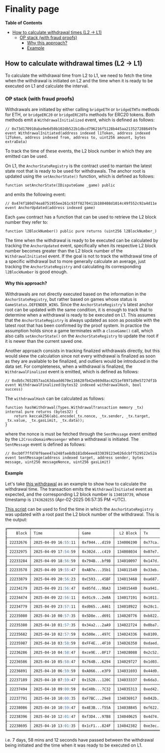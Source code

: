 # Finality page

<!-- START doctoc generated TOC please keep comment here to allow auto update -->
<!-- DON'T EDIT THIS SECTION, INSTEAD RE-RUN doctoc TO UPDATE -->
**Table of Contents**

- [How to calculate withdrawal times (L2 -> L1)](#how-to-calculate-withdrawal-times-l2---l1)
  - [OP stack (with fraud proofs)](#op-stack-with-fraud-proofs)
    - [Why this approach?](#why-this-approach)
    - [Example](#example)

<!-- END doctoc generated TOC please keep comment here to allow auto update -->

## How to calculate withdrawal times (L2 -> L1)

To calculate the withdrawal time from L2 to L1, we need to fetch the time when the withdrawal is initiated on L2 and the time when it is ready to be executed on L1 and calculate the interval.

### OP stack (with fraud proofs)

Withdrawals are initiated by either calling `bridgeETH` or `bridgeETHTo` methods for ETH, or `bridgeERC20` or `bridgeERC20To` methods for ERC20 tokens. Both methods emit a `WithdrawalInitialized` event, which is defined as follows:

```solidity
// 0x73d170910aba9e6d50b102db522b1dbcd796216f5128b445aa2135272886497e
event WithdrawalInitiated(address indexed l1Token, address indexed l2Token, address indexed from, address to, uint256 amount, bytes extraData)
```

To track the time of these events, the L2 block number in which they are emitted can be used.

On L1, the `AnchorStateRegistry` is the contract used to mantain the latest state root that is ready to be used for withdrawals. The anchor root is updated using the `setAnchorState()` function, which is defined as follows:

```solidity
function setAnchorState(IDisputeGame _game) public
```

and emits the following event: 

```solidity
// 0x474f180d74ea8751955ee261c93ff8270411b180408d1014c49f552c92a4d11e
event AnchorUpdated(address indexed game) 
```

Each `game` contract has a function that can be used to retrieve the L2 block number they refer to:

```solidity
function l2BlockNumber() public pure returns (uint256 l2BlockNumber_)
```

The time when the withdrawal is ready to be executed can be calculated by tracking the `AnchorUpdated` event, specifically when its respective L2 block number becomes greater than the L2 block number of the `WithdrawalInitiated` event. If the goal is not to track the withdrawal time of a specific withdrawal but to more generally calculate an average, just tracking the `AnchorStateRegistry` and calculating its corresponding `l2BlockNumber` is good enough.

#### Why this approach?
Withdrawals are not directly executed based on the information in the `AnchorStateRegistry`, but rather based on games whose status is `GameStatus.DEFENDER_WINS`. Since the `AnchorStateRegistry`'s latest anchor root can be updated with the same condition, it is enough to track that to determine when a withdrawal is ready to be executed on L1. This assumes that the `AnchorStateRegistry` is always updated as soon as possible with the latest root that has been confirmed by the proof system. In practice the assumption holds since a game terminates with a `closeGame()` call, which also calls `setAnchorState()` on the `AnchorStateRegistry` to update the root if it is newer than the current saved one.

Another approach consists in tracking finalized withdrawals directly, but this would skew the calculation since not every withdrawal is finalized as soon as they are available to be finalized, and outliers would be introduced in the data set. For completeness, when a withdrawal is finalized, the `WithdrawalFinalized` event is emitted, which is defined as follows:

```solidity
// 0xdb5c7652857aa163daadd670e116628fb42e869d8ac4251ef8971d9e5727df1b
event WithdrawalFinalized(bytes32 indexed withdrawalHash, bool success) 
```

The `withdrawalHash` can be calculated as follows:

```solidity
function hashWithdrawal(Types.WithdrawalTransaction memory _tx) internal pure returns (bytes32) {
    return keccak256(abi.encode(_tx.nonce, _tx.sender, _tx.target, _tx.value, _tx.gasLimit, _tx.data));
}
```

where the nonce is must be fetched through the `SentMessage` event emitted by the `L2CrossDomainMessenger` when a withdrawal is initiated. The `SentMessage` event is defined as follows:

```solidity
// 0xcb0f7ffd78f9aee47a248fae8db181db6eee833039123e026dcbff529522e52a
event SentMessage(address indexed target, address sender, bytes message, uint256 messageNonce, uint256 gasLimit) 
```

#### Example

Let's take [this withdrawal](https://optimistic.etherscan.io/tx/0x762b6734f4aaf722b836709ad1d410584bc25d8a1ee22c0f958600ddf47f26df) as an example to show how to calculate the withdrawal time. The transaction emits the `WithdrawalInitiated` event as expected, and the corresponding L2 block number is `134010739`, whose timestamp is `1743620255` (Apr-02-2025 06:57:35 PM +UTC). 

[This script](https://gist.github.com/lucadonnoh/82c6fd45e90040d60b4dde882b6f353f) can be used to find the time in which the `AnchorStateRegistry` was updated with a root past the L2 block number of the withdrawal. This is the output:

```md
╔══════════╤═════════════════════╤═══════════════╤═══════════╤═══════════════╤═══╗
║    Block │ Time                │ Game          │  L2 Block │ Tx            │ ? ║
╟──────────┼─────────────────────┼───────────────┼───────────┼───────────────┼───╢
║ 22232676 │ 2025-04-09 16:55:11 │ 0xf944...d159 │ 134006190 │ 0x77ca...19ba │   ║
╟──────────┼─────────────────────┼───────────────┼───────────┼───────────────┼───╢
║ 22232975 │ 2025-04-09 17:54:59 │ 0x302d...c419 │ 134008034 │ 0x07e7...8bda │   ║
╟──────────┼─────────────────────┼───────────────┼───────────┼───────────────┼───╢
║ 22233284 │ 2025-04-09 18:56:59 │ 0x794B...bf9B │ 134010097 │ 0x147d...357c │   ║
╟──────────┼─────────────────────┼───────────────┼───────────┼───────────────┼───╢
║ 22233578 │ 2025-04-09 19:55:47 │ 0xAB7e...35b1 │ 134011549 │ 0x33eb...3693 │ X ║
╟──────────┼─────────────────────┼───────────────┼───────────┼───────────────┼───╢
║ 22233879 │ 2025-04-09 20:56:23 │ 0xC593...45BF │ 134013468 │ 0xa687...55fd │ X ║
╟──────────┼─────────────────────┼───────────────┼───────────┼───────────────┼───╢
║ 22234179 │ 2025-04-09 21:56:47 │ 0x05fd...9bA3 │ 134015440 │ 0xa941...cee0 │ X ║
╟──────────┼─────────────────────┼───────────────┼───────────┼───────────────┼───╢
║ 22234474 │ 2025-04-09 22:56:11 │ 0x91c9...2e8A │ 134017191 │ 0x1011...e9c7 │ X ║
╟──────────┼─────────────────────┼───────────────┼───────────┼───────────────┼───╢
║ 22234779 │ 2025-04-09 23:57:11 │ 0xd065...A461 │ 134018922 │ 0x28c1...080c │ X ║
╟──────────┼─────────────────────┼───────────────┼───────────┼───────────────┼───╢
║ 22235080 │ 2025-04-10 00:57:35 │ 0x5D8e...d691 │ 134020776 │ 0xb822...1456 │ X ║
╟──────────┼─────────────────────┼───────────────┼───────────┼───────────────┼───╢
║ 22235380 │ 2025-04-10 01:57:35 │ 0x34a2...2aA9 │ 134022724 │ 0x0ba7...db52 │ X ║
╟──────────┼─────────────────────┼───────────────┼───────────┼───────────────┼───╢
║ 22235682 │ 2025-04-10 02:57:59 │ 0x500e...497C │ 134024336 │ 0x8109...cd76 │ X ║
╟──────────┼─────────────────────┼───────────────┼───────────┼───────────────┼───╢
║ 22235987 │ 2025-04-10 03:58:59 │ 0xFF4E...4F10 │ 134026350 │ 0xdaed...def0 │ X ║
╟──────────┼─────────────────────┼───────────────┼───────────┼───────────────┼───╢
║ 22236286 │ 2025-04-10 04:58:47 │ 0xce9E...0F17 │ 134028088 │ 0x2c52...9b7a │ X ║
╟──────────┼─────────────────────┼───────────────┼───────────┼───────────────┼───╢
║ 22236586 │ 2025-04-10 05:58:47 │ 0x764B...6294 │ 134029727 │ 0x1d03...c14e │ X ║
╟──────────┼─────────────────────┼───────────────┼───────────┼───────────────┼───╢
║ 22236891 │ 2025-04-10 06:59:59 │ 0xA066...e3F9 │ 134031693 │ 0x44d0...c506 │ X ║
╟──────────┼─────────────────────┼───────────────┼───────────┼───────────────┼───╢
║ 22237189 │ 2025-04-10 07:59:47 │ 0x1528...120C │ 134033337 │ 0x6da3...9bce │ X ║
╟──────────┼─────────────────────┼───────────────┼───────────┼───────────────┼───╢
║ 22237494 │ 2025-04-10 09:00:59 │ 0xC40b...7C32 │ 134035313 │ 0xed42...2687 │ X ║
╟──────────┼─────────────────────┼───────────────┼───────────┼───────────────┼───╢
║ 22237791 │ 2025-04-10 10:00:35 │ 0xF7BC...29e8 │ 134036917 │ 0x042b...efb5 │ X ║
╟──────────┼─────────────────────┼───────────────┼───────────┼───────────────┼───╢
║ 22238086 │ 2025-04-10 10:59:47 │ 0x4E3B...f55A │ 134038845 │ 0xf622...9348 │ X ║
╟──────────┼─────────────────────┼───────────────┼───────────┼───────────────┼───╢
║ 22238396 │ 2025-04-10 12:01:47 │ 0xf3D4...97B8 │ 134040625 │ 0x4d74...9fcf │ X ║
╟──────────┼─────────────────────┼───────────────┼───────────┼───────────────┼───╢
║ 22238695 │ 2025-04-10 13:01:35 │ 0x1cF1...824F │ 134042382 │ 0xe3ec...523d │ X ║
╚══════════╧═════════════════════╧═══════════════╧═══════════╧═══════════════╧═══╝
```

i.e. 7 days, 58 mins and 12 seconds have passed between the withdrawal being initiated and the time when it was ready to be executed on L1.
